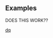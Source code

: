 ## Examples

DOES THIS WORK??

[dq](https://github.com/invertedv/testGo/blob/master/scripts/dq.gom)

